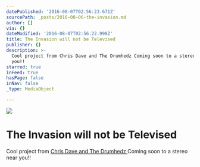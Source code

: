 ```yaml
---
datePublished: '2016-08-07T02:56:23.671Z'
sourcePath: _posts/2016-08-06-the-invasion.md
author: []
via: {}
dateModified: '2016-08-07T02:56:22.998Z'
title: The Invasion will not be Televised
publisher: {}
description: >-
  Cool project from Chris Dave and The Drumhedz Coming soon to a stereo near
  you!!
starred: true
inFeed: true
hasPage: false
inNav: false
_type: MediaObject

---
```

![](https://the-grid-user-content.s3-us-west-2.amazonaws.com/34b20a62-a54b-4189-a96a-947ddd8839ae.gif)

# The Invasion will not be Televised

Cool project from [Chris Dave and The Drumhedz ][0]Coming soon to a stereo near you!!

[0]: http://www.chris-dave.com/ "CHris Dave and The Drumhez"